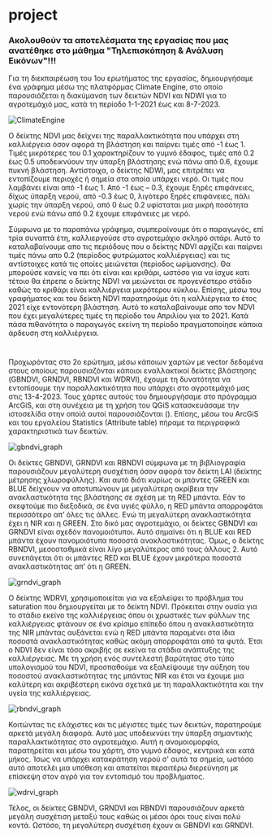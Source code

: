 # project
### Ακολουθούν τα αποτελέσματα της εργασίας που μας ανατέθηκε στο μάθημα "Τηλεπισκόπηση & Ανάλυση Εικόνων"!!!

Για τη διεκπαιρέωση του 1ου ερωτήματος της εργασίας, δημιουργήσαμε ένα γράφημα μέσω της πλατφόρμας Climate Engine, στο οποίο παρουσιάζεται η διακύμανση των δεικτών NDVI και NDWI για το αγροτεμάχιό μας, κατά τη περίοδο 1-1-2021 έως και 8-7-2023.

![ClimateEngine](https://github.com/stylalex/project/assets/139614186/e85cac5a-6aa8-4026-a63a-27b46a638026)

Ο δείκτης NDVI μας δείχνει της παραλλακτικότητα που υπάρχει στη καλλιέργεια όσον αφορά τη βλάστηση και παίρνει τιμές από -1 έως 1. Τιμές μικρότερες του 0.1 χαρακτηρίζουν το γυμνό έδαφος, τιμές από 0.2 έως 0.5 υποδεικνύουν την ύπαρξη βλάστησης ενώ πάνω από 0.6, έχουμε πυκνή βλάστηση. Αντίστοιχα, ο δείκτης NDWI, μας επιτρέπει να εντοπίζουμε περιοχές ή σημεία στα οποία υπάρχει νερό. Οι τιμές που λαμβάνει είναι από -1 έως 1. Από -1 έως – 0.3, έχουμε ξηρές επιφάνειες, δίχως ύπαρξη νερού, από -0.3 έως 0, λιγότερο ξηρές επιφάνειες, πάλι χωρίς την ύπαρξη νερού, από 0 έως 0.2 υφίσταται μια μικρή ποσότητα νερού ενώ πάνω από 0.2 έχουμε επιφάνειες με νερό. 

Σύμφωνα με το παραπάνω γράφημα, συμπεραίνουμε ότι ο παραγωγός, επί τρία συναπτά έτη, καλλιεργούσε στο αγροτεμάχιο σκληρό σιτάρι. Αυτό το καταλαβαίνουμε απο τις περιόδους που ο δείκτης NDVI αρχίζει και παίρνει τιμές πάνω απο 0.2 (περίοδος φυτρώματος καλλιέργειας) και τις αντίστοιχες κατά τις οποίες μειώνεται (περίοδος ωρίμανσης). Θα μπορούσε κανείς να πει ότι είναι και κριθάρι, ωστόσο για να ίσχυε κατι τέτοιο θα έπρεπε ο δείκτης NDVI να μειώνεται σε προγενέστερο στάδιο καθώς το κριθάρι είναι καλλιέργεια μικρότερου κύκλου. Επίσης, μέσω του γραφήματος και του δείκτη NDVI παρατηρούμε ότι η καλλιέργεια το έτος 2021 είχε εντονότερη βλάστηση. Αυτό το καταλαβαίνουμε απο τον NDVI που έχει μεγαλύτερες τιμές τη περίοδο του Απριλίου για το 2021. Κατά πάσα πιθανότητα ο παραγωγός εκείνη τη περίοδο πραγματοποίησε κάποια άρδευση στη καλλιέργεια. 

#

Προχωρόντας στο 2ο ερώτημα, μέσω κάποιων χαρτών με vector δεδομένα στους οποίους παρουσιαζόνται κάποιοι εναλλακτικοί δείκτες βλάστησης (GBNDVI, GRNDVI, RBNDVI και WDRVI), έχουμε τη δυνατότητα να εντοπίσουμε την παραλλακτικότητα που υπάρχει στο αγροτεμάχιό μας στις 13-4-2023. Τους χάρτες αυτούς του δημιουργήσαμε στο πρόγραμμα ArcGiS, και στη συνέχεια με τη χρήση του QGiS κατασκευάσαμε την ιστοσελίδα στην οποίά αυτοί παρουσιάζονται (). Επίσης, μέσω του ArcGiS και του εργαλείου Statistics (Attribute table) πήραμε τα περιγραφικά χαρακτηριστικά των δεικτών.

![gbndvi_graph](https://github.com/stylalex/project/assets/139614186/acb8efb9-b953-4799-84ce-536ab6227044)

Οι δείκτες GBNDVI, GRNDVI και RBNDVI σύμφωνα με τη βιβλιογραφία παρουσιάζουν μεγαλύτερη συσχέτιση όσον αφορά τον δείκτη LAI (δείκτης μέτρησης χλωροφύλλης). Και αυτό διότι κυρίως οι μπάντες GREEN και BLUE δείχνουν να αποτυπώνουν με  μεγαλύτερη ακρίβεια την ανακλαστικότητα της βλάστησης σε σχέση με τη RED μπάντα. Εάν το σκεφτούμε πιο διεξοδικά, σε ένα υγιές φύλλο, η RED μπάντα απορροφάται περισσότερο απ’ όλες τις άλλες. Ενώ τη μεγαλύτερη ανακλαστικότητα έχει η NIR και η GREEN. Στο δικό μας αγροτεμάχιο, οι δείκτες GBNDVI και GRNDVI είναι σχεδόν πανομοιότυποι. Αυτό σημαίνει ότι η BLUE και RED μπάντα έχουν πανομοιότυπα ποσοστά ανακλαστικότητας. Όμως, ο δείκτης RBNDVI, μεσοσταθμικά είναι λίγο μεγαλύτερος από τους άλλους 2. Αυτό συνεπάγεται ότι οι μπάντες RED και BLUE έχουν μικρότερα ποσοστά ανακλαστικότητας απ’ ότι η GREEN. 

![grndvi_graph](https://github.com/stylalex/project/assets/139614186/fbf7b533-bca5-4fb5-b06b-ae7464191b88)

Ο δείκτης WDRVI, χρησιμοποιείται για να εξαλείψει το πρόβλημα του saturation που δημιουργείται με το δείκτη NDVI. Πρόκειται στην ουσία για το στάδιο εκείνο της καλλιέργειας όπου οι χρωστικές των φύλλων της καλλιέργειας φτάνουν σε ένα κρίσιμο επίπεδο όπου η ανακλαστικότητα της NIR μπάντας αυξάνεται ενώ η RED μπάντα παραμένει στα ίδια ποσοστά ανακλαστικότητας καθώς ακόμη απορροφάται από τα φυτά. Έτσι ο NDVI δεν είναι τόσο ακριβής σε εκείνα τα στάδια ανάπτυξης της καλλιέργειας. Με τη χρήση ενός συντελεστή βαρύτητας στο τύπο υπολογισμού του NDVI, προσπαθούμε να εξαλείψουμε την αύξηση του ποσοστού ανακλαστικότητας της μπάντας NIR και έτσι να έχουμε μια καλύτερη και ακριβέστερη εικόνα σχετικά με τη παραλλακτικότητα και την υγεία της καλλιέργειας.

![rbndvi_graph](https://github.com/stylalex/project/assets/139614186/58ed7bb7-85fa-4293-aa80-cd2fc2f0ea07)

Κοιτώντας τις ελάχιστες και τις μέγιστες τιμές των δεικτών, παρατηρούμε αρκετά μεγάλη διαφορά. Αυτό μας υποδεικνύει την ύπαρξη σημαντικής παραλλακτικότητας στο αγροτεμάχιο. Αυτή η ανομοιομορφία, παρατηρείται και μέσω του χάρτη, στο γυμνό έδαφος, κεντρικά και κατά μήκος. Ίσως να υπάρχει κατακράτηση νερού σ' αυτά τα σημεία, ωστόσο αυτό αποτελέι μια υπόθεση και απατείται περαιτέρω διερεύνηση με επίσκεψη στον αγρό για τον εντοπισμό του προβλήματος. 

![wdrvi_graph](https://github.com/stylalex/project/assets/139614186/5472c012-8874-4ce2-bfef-a684dc554647)

Τέλος, οι δείκτες GBNDVI, GRNDVI και RBNDVI παρουσιάζουν αρκετά μεγάλη συσχέτιση μεταξύ τους καθώς οι μέσοι όροι τους είναι πολύ κοντά. Ωστόσο, τη μεγαλύτερη συσχέτιση έχουν οι GBNDVI και GRNDVI.
